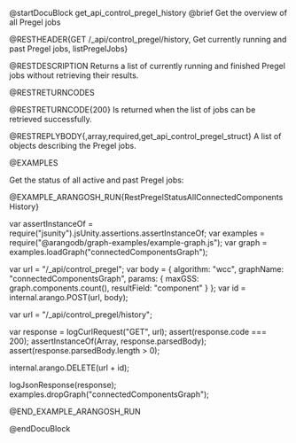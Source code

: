 @startDocuBlock get_api_control_pregel_history
@brief Get the overview of all Pregel jobs

@RESTHEADER{GET /_api/control_pregel/history, Get currently running and past Pregel jobs, listPregelJobs}

@RESTDESCRIPTION
Returns a list of currently running and finished Pregel jobs without retrieving
their results.

@RESTRETURNCODES

@RESTRETURNCODE{200}
Is returned when the list of jobs can be retrieved successfully.

@RESTREPLYBODY{,array,required,get_api_control_pregel_struct}
A list of objects describing the Pregel jobs.

@EXAMPLES

Get the status of all active and past Pregel jobs:

@EXAMPLE_ARANGOSH_RUN{RestPregelStatusAllConnectedComponentsHistory}

  var assertInstanceOf = require("jsunity").jsUnity.assertions.assertInstanceOf;
  var examples = require("@arangodb/graph-examples/example-graph.js");
  var graph = examples.loadGraph("connectedComponentsGraph");

  var url = "/_api/control_pregel";
  var body = {
    algorithm: "wcc",
    graphName: "connectedComponentsGraph",
    params: {
      maxGSS: graph.components.count(),
      resultField: "component"
    }
  };
  var id = internal.arango.POST(url, body);

  var url = "/_api/control_pregel/history";

  var response = logCurlRequest("GET", url);
  assert(response.code === 200);
  assertInstanceOf(Array, response.parsedBody);
  assert(response.parsedBody.length > 0);

  internal.arango.DELETE(url + id);

  logJsonResponse(response);
  examples.dropGraph("connectedComponentsGraph");

@END_EXAMPLE_ARANGOSH_RUN

@endDocuBlock
